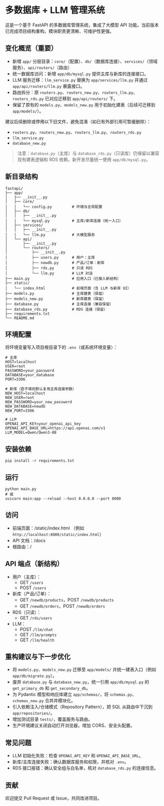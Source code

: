 # 多数据库 + LLM 管理系统

这是一个基于 FastAPI 的多数据库管理系统，集成了大模型 API 功能。当前版本已完成项目结构重构，模块职责更清晰、可维护性更强。

## 变化概览（重要）
- 新增 `app/` 分层目录：`core/`（配置）、`db/`（数据库连接）、`services/`（领域服务）、`api/routers/`（路由）
- 统一数据库访问：新增 `app/db/mysql.py` 提供主库与新库的连接接口。
- LLM 服务迁移：`llm_service.py` 替换为 `app/services/llm.py` 并通过 `app/api/routers/llm.py` 暴露接口。
- 路由拆分：原 `routers.py`、`routers_new.py`、`routers_llm.py`、`routers_rds.py` 已对应迁移到 `app/api/routers/` 下。
- 保留了原有的 `models.py`、`models_new.py` 用于初始化建表（后续可迁移到 `app/models/`）。

建议后续删除或停用以下旧文件，避免混淆（如已有外部引用可暂缓删除）：
- `routers.py`、`routers_new.py`、`routers_llm.py`、`routers_rds.py`
- `llm_service.py`
- `database_new.py`

> 注意：`database.py`（主库）与 `database_rds.py`（只读库）仍保留以兼容现有建表逻辑和 RDS 依赖。新开发尽量统一使用 `app/db/mysql.py`。

## 新目录结构
```
fastapi/
├── app/
│   ├── __init__.py
│   ├── core/
│   │   └── config.py         # 环境与全局配置
│   ├── db/
│   │   ├── __init__.py
│   │   └── mysql.py          # 主库/新库连接（统一入口）
│   ├── services/
│   │   ├── __init__.py
│   │   └── llm.py            # 大模型服务
│   └── api/
│       ├── __init__.py
│       └── routers/
│           ├── __init__.py
│           ├── users.py      # 用户：主库
│           ├── newdb.py      # 产品/订单：新库
│           ├── rds.py        # 只读 RDS
│           └── llm.py        # LLM 对话
├── main.py                   # 应用入口（已接入新结构）
├── static/
│   └── index.html            # 前端页面（含 LLM 与新库 UI）
├── models.py                 # 主库建表（保留）
├── models_new.py             # 新库建表（保留）
├── database.py               # 主库连接（兼容保留）
├── database_rds.py           # RDS 连接（保留）
├── requirements.txt
└── README.md
```

## 环境配置
将环境变量写入项目根目录下的 `.env`（或系统环境变量）：
```
# 主库
HOST=localhost
USER=root
PASSWORD=your_password
DATABASE=your_database
PORT=3306

# 新库（若不填则默认复用主库连接参数）
NEW_HOST=localhost
NEW_USER=root
NEW_PASSWORD=your_new_password
NEW_DATABASE=newdb
NEW_PORT=3306

# LLM
OPENAI_API_KEY=your_openai_api_key
OPENAI_API_BASE_URL=https://api.openai.com/v1
LLM_MODEL=Qwen/Qwen3-8B
```

## 安装依赖
```
pip install -r requirements.txt
```

## 运行
```
python main.py
# 或
uvicorn main:app --reload --host 0.0.0.0 --port 8000
```

## 访问
- 前端页面：/static/index.html （例如 `http://localhost:8000/static/index.html`）
- API 文档：/docs
- 根路由：/

## API 端点（新结构）
- 用户（主库）：
  - GET `/users`
  - POST `/users`
- 新库（产品/订单）：
  - GET `/newdb/products`，POST `/newdb/products`
  - GET `/newdb/orders`，POST `/newdb/orders`
- RDS（只读）：
  - GET `/rds/users`
- LLM：
  - POST `/llm/chat`
  - GET `/llm/prompts`
  - GET `/llm/health`

## 重构建议与下一步优化
- 将 `models.py`、`models_new.py` 迁移至 `app/models/` 并统一建表入口（例如 `app/db/migrate.py`）。
- 废弃 `database.py` 与 `database_new.py`，统一引用 `app/db/mysql.py` 的 `get_primary_db` 和 `get_secondary_db`。
- 为 Pydantic 模型和响应体建立 `app/schemas/`，将 `schemas.py`、`schemas_new.py` 合并并模块化。
- 引入依赖注入/仓储模式（Repository Pattern），把 SQL 从路由中下沉到 `app/repositories/`。
- 增加测试目录 `tests/`，覆盖服务与路由。
- 生产环境建议关闭自动打开浏览器，增加 CORS、安全头配置。

## 常见问题
- LLM 初始化失败：检查 `OPENAI_API_KEY` 和 `OPENAI_API_BASE_URL`。
- 新库/主库连接失败：确认数据库服务和权限，并核对 `.env`。
- RDS 接口报错：确认安全组与白名单，核对 `database_rds.py` 的连接信息。

## 贡献
欢迎提交 Pull Request 或 Issue，共同改进项目。
